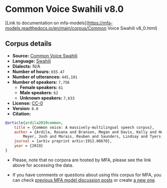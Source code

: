 
# Common Voice Swahili v8.0

[Link to documentation on mfa-models](https://mfa-models.readthedocs.io/en/main/corpus/Common Voice Swahili v8_0.html)

## Corpus details

- **Source:** [Common Voice Swahili](https://voice.mozilla.org/en/datasets)
- **Language:** [Swahili](https://en.wikipedia.org/wiki/Swahili_language)
- **Dialects:** N/A
- **Number of hours:** `655.47`
- **Number of utterances:** `445,191`
- **Number of speakers:** `7,756`
  - **Female speakers:** `61`
  - **Male speakers:** `62`
  - **Unknown speakers:** `7,633`
- **License:** [CC-0](https://creativecommons.org/publicdomain/zero/1.0/)
- **Version:** `8.0`
- **Citation:**
```bibtex
@article{ardila2019common,
	title = {Common voice: A massively-multilingual speech corpus},
	author = {Ardila, Rosana and Branson, Megan and Davis, Kelly and Henretty, Michael and Kohler, Michael and
		Meyer, Josh and Morais, Reuben and Saunders, Lindsay and Tyers, Francis M and Weber, Gregor},
	journal = {arXiv preprint arXiv:1912.06670},
	year = {2019}
}
```

- Please, note that no corpora are hosted by MFA, please see the link above for accessing the data.

- If you have comments or questions about using this corpus for MFA, you can check [previous MFA model discussion posts](https://github.com/MontrealCorpusTools/mfa-models/discussions?discussions_q=Common+Voice+Swahili+v8.0) or create [a new one](https://github.com/MontrealCorpusTools/mfa-models/discussions/new).
